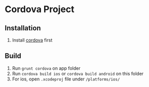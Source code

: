 # Cordova Project

## Installation

1. Install [cordova](https://cordova.apache.org/) first

## Build

1. Run `grunt cordova` on app folder
2. Run `cordova build ios` or `cordova build android` on this folder
3. For ios, open `.xcodeproj` file under `/platforms/ios/`
